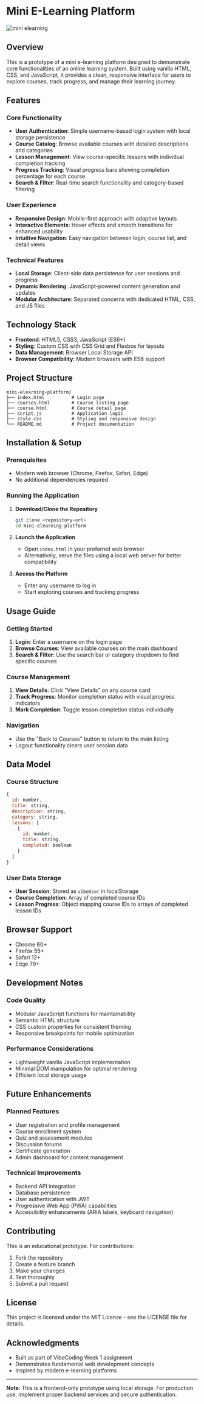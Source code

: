  # Mini E-Learning Platform
![mini elearning](<mini E Learning.jpg>)
## Overview

This is a prototype of a mini e-learning platform designed to demonstrate core functionalities of an online learning system. Built using vanilla HTML, CSS, and JavaScript, it provides a clean, responsive interface for users to explore courses, track progress, and manage their learning journey.

## Features

### Core Functionality
- **User Authentication**: Simple username-based login system with local storage persistence
- **Course Catalog**: Browse available courses with detailed descriptions and categories
- **Lesson Management**: View course-specific lessons with individual completion tracking
- **Progress Tracking**: Visual progress bars showing completion percentage for each course
- **Search & Filter**: Real-time search functionality and category-based filtering

### User Experience
- **Responsive Design**: Mobile-first approach with adaptive layouts
- **Interactive Elements**: Hover effects and smooth transitions for enhanced usability
- **Intuitive Navigation**: Easy navigation between login, course list, and detail views

### Technical Features
- **Local Storage**: Client-side data persistence for user sessions and progress
- **Dynamic Rendering**: JavaScript-powered content generation and updates
- **Modular Architecture**: Separated concerns with dedicated HTML, CSS, and JS files

## Technology Stack

- **Frontend**: HTML5, CSS3, JavaScript (ES6+)
- **Styling**: Custom CSS with CSS Grid and Flexbox for layouts
- **Data Management**: Browser Local Storage API
- **Browser Compatibility**: Modern browsers with ES6 support

## Project Structure

```
mini-elearning-platform/
├── index.html          # Login page
├── courses.html        # Course listing page
├── course.html         # Course detail page
├── script.js           # Application logic
├── style.css           # Styling and responsive design
└── README.md           # Project documentation
```

## Installation & Setup

### Prerequisites
- Modern web browser (Chrome, Firefox, Safari, Edge)
- No additional dependencies required

### Running the Application

1. **Download/Clone the Repository**
   ```bash
   git clone <repository-url>
   cd mini-elearning-platform
   ```

2. **Launch the Application**
   - Open `index.html` in your preferred web browser
   - Alternatively, serve the files using a local web server for better compatibility

3. **Access the Platform**
   - Enter any username to log in
   - Start exploring courses and tracking progress

## Usage Guide

### Getting Started
1. **Login**: Enter a username on the login page
2. **Browse Courses**: View available courses on the main dashboard
3. **Search & Filter**: Use the search bar or category dropdown to find specific courses

### Course Management
1. **View Details**: Click "View Details" on any course card
2. **Track Progress**: Monitor completion status with visual progress indicators
3. **Mark Completion**: Toggle lesson completion status individually

### Navigation
- Use the "Back to Courses" button to return to the main listing
- Logout functionality clears user session data

## Data Model

### Course Structure
```javascript
{
  id: number,
  title: string,
  description: string,
  category: string,
  lessons: [
    {
      id: number,
      title: string,
      completed: boolean
    }
  ]
}
```

### User Data Storage
- **User Session**: Stored as `vibeUser` in localStorage
- **Course Completion**: Array of completed course IDs
- **Lesson Progress**: Object mapping course IDs to arrays of completed lesson IDs

## Browser Support

- Chrome 60+
- Firefox 55+
- Safari 12+
- Edge 79+

## Development Notes

### Code Quality
- Modular JavaScript functions for maintainability
- Semantic HTML structure
- CSS custom properties for consistent theming
- Responsive breakpoints for mobile optimization

### Performance Considerations
- Lightweight vanilla JavaScript implementation
- Minimal DOM manipulation for optimal rendering
- Efficient local storage usage

## Future Enhancements

### Planned Features
- User registration and profile management
- Course enrollment system
- Quiz and assessment modules
- Discussion forums
- Certificate generation
- Admin dashboard for content management

### Technical Improvements
- Backend API integration
- Database persistence
- User authentication with JWT
- Progressive Web App (PWA) capabilities
- Accessibility enhancements (ARIA labels, keyboard navigation)

## Contributing

This is an educational prototype. For contributions:
1. Fork the repository
2. Create a feature branch
3. Make your changes
4. Test thoroughly
5. Submit a pull request

## License

This project is licensed under the MIT License - see the LICENSE file for details.

## Acknowledgments

- Built as part of VibeCoding Week 1 assignment
- Demonstrates fundamental web development concepts
- Inspired by modern e-learning platforms

---

**Note**: This is a frontend-only prototype using local storage. For production use, implement proper backend services and secure authentication.
